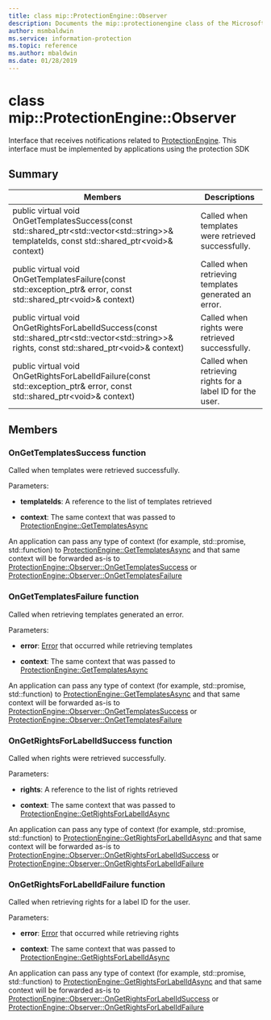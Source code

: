 ```yaml
---
title: class mip::ProtectionEngine::Observer 
description: Documents the mip::protectionengine class of the Microsoft Information Protection (MIP) SDK.
author: msmbaldwin
ms.service: information-protection
ms.topic: reference
ms.author: mbaldwin
ms.date: 01/28/2019
---
```


# class mip::ProtectionEngine::Observer 
Interface that receives notifications related to [ProtectionEngine](class_mip_protectionengine.md).
This interface must be implemented by applications using the protection SDK
  
## Summary
 Members                        | Descriptions                                
--------------------------------|---------------------------------------------
public virtual void OnGetTemplatesSuccess(const std::shared_ptr\<std::vector\<std::string\>\>& templateIds, const std::shared_ptr\<void\>& context)  |  Called when templates were retrieved successfully.
public virtual void OnGetTemplatesFailure(const std::exception_ptr& error, const std::shared_ptr\<void\>& context)  |  Called when retrieving templates generated an error.
public virtual void OnGetRightsForLabelIdSuccess(const std::shared_ptr\<std::vector\<std::string\>\>& rights, const std::shared_ptr\<void\>& context)  |  Called when rights were retrieved successfully.
public virtual void OnGetRightsForLabelIdFailure(const std::exception_ptr& error, const std::shared_ptr\<void\>& context)  |  Called when retrieving rights for a label ID for the user.
  
## Members
  
### OnGetTemplatesSuccess function
Called when templates were retrieved successfully.

Parameters:  
* **templateIds**: A reference to the list of templates retrieved 


* **context**: The same context that was passed to [ProtectionEngine::GetTemplatesAsync](class_mip_protectionengine.md#gettemplatesasync-function)


An application can pass any type of context (for example, std::promise, std::function) to [ProtectionEngine::GetTemplatesAsync](class_mip_protectionengine.md#gettemplatesasync-function) and that same context will be forwarded as-is to [ProtectionEngine::Observer::OnGetTemplatesSuccess](class_mip_protectionengine_observer.md#ongettemplatessuccess-function) or [ProtectionEngine::Observer::OnGetTemplatesFailure](class_mip_protectionengine_observer.md#ongettemplatesfailure-function)
  
### OnGetTemplatesFailure function
Called when retrieving templates generated an error.

Parameters:  
* **error**: [Error](class_mip_error.md) that occurred while retrieving templates 


* **context**: The same context that was passed to [ProtectionEngine::GetTemplatesAsync](class_mip_protectionengine.md#gettemplatesasync-function)


An application can pass any type of context (for example, std::promise, std::function) to [ProtectionEngine::GetTemplatesAsync](class_mip_protectionengine.md#gettemplatesasync-function) and that same context will be forwarded as-is to [ProtectionEngine::Observer::OnGetTemplatesSuccess](class_mip_protectionengine_observer.md#ongettemplatessuccess-function) or [ProtectionEngine::Observer::OnGetTemplatesFailure](class_mip_protectionengine_observer.md#ongettemplatesfailure-function)
  
### OnGetRightsForLabelIdSuccess function
Called when rights were retrieved successfully.

Parameters:  
* **rights**: A reference to the list of rights retrieved 


* **context**: The same context that was passed to [ProtectionEngine::GetRightsForLabelIdAsync](class_mip_protectionengine.md#getrightsforlabelidasync-function)


An application can pass any type of context (for example, std::promise, std::function) to [ProtectionEngine::GetRightsForLabelIdAsync](class_mip_protectionengine.md#getrightsforlabelidasync-function) and that same context will be forwarded as-is to [ProtectionEngine::Observer::OnGetRightsForLabelIdSuccess](class_mip_protectionengine_observer.md#ongetrightsforlabelidsuccess-function) or [ProtectionEngine::Observer::OnGetRightsForLabelIdFailure](class_mip_protectionengine_observer.md#ongetrightsforlabelidfailure-function)
  
### OnGetRightsForLabelIdFailure function
Called when retrieving rights for a label ID for the user.

Parameters:  
* **error**: [Error](class_mip_error.md) that occurred while retrieving rights 


* **context**: The same context that was passed to [ProtectionEngine::GetRightsForLabelIdAsync](class_mip_protectionengine.md#getrightsforlabelidasync-function)


An application can pass any type of context (for example, std::promise, std::function) to [ProtectionEngine::GetRightsForLabelIdAsync](class_mip_protectionengine.md#getrightsforlabelidasync-function) and that same context will be forwarded as-is to [ProtectionEngine::Observer::OnGetRightsForLabelIdSuccess](class_mip_protectionengine_observer.md#ongetrightsforlabelidsuccess-function) or [ProtectionEngine::Observer::OnGetRightsForLabelIdFailure](class_mip_protectionengine_observer.md#ongetrightsforlabelidfailure-function)